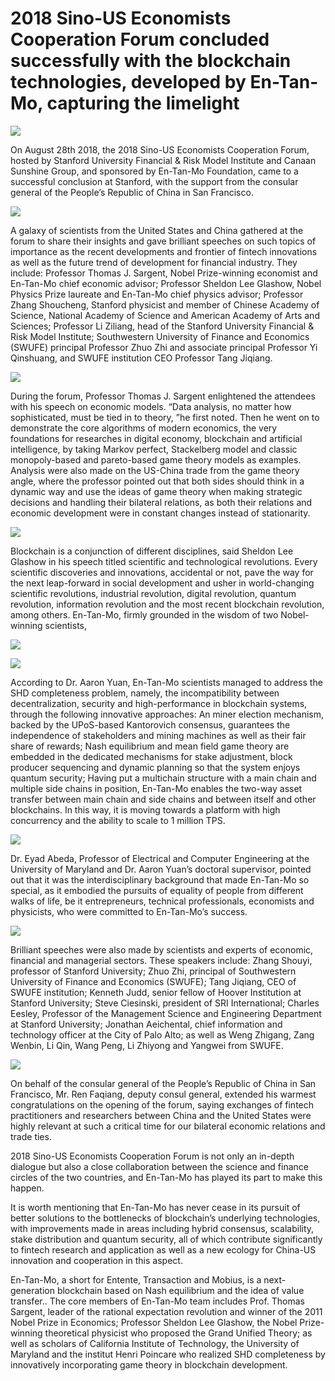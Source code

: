 # 2018 Sino-US Economists Cooperation Forum concluded successfully with the blockchain technologies, developed by En-Tan-Mo, capturing the limelight


![](./md_image/news-pic12-1.jpg)

On August 28th 2018, the 2018 Sino-US Economists Cooperation Forum, hosted by Stanford University Financial & Risk Model Institute and Canaan Sunshine Group, and sponsored by En-Tan-Mo Foundation, came to a successful conclusion at Stanford, with the support from the consular general of the People’s Republic of China in San Francisco.

![](./md_image/news-pic12-2.jpg)

A galaxy of scientists from the United States and China gathered at the forum to share their insights and gave brilliant speeches on such topics of importance as the recent developments and frontier of fintech innovations as well as the future trend of development for financial industry. They include: Professor Thomas J. Sargent, Nobel Prize-winning economist and En-Tan-Mo chief economic advisor; Professor Sheldon Lee Glashow, Nobel Physics Prize laureate and En-Tan-Mo chief physics advisor; Professor Zhang Shoucheng, Stanford physicist and member of Chinese Academy of Science, National Academy of Science and American Academy of Arts and Sciences; Professor Li Ziliang, head of the Stanford University Financial & Risk Model Institute; Southwestern University of Finance and Economics (SWUFE) principal Professor Zhuo Zhi and associate principal Professor Yi Qinshuang, and SWUFE institution CEO Professor Tang Jiqiang.

![](./md_image/news-pic12-3.jpg)

During the forum, Professor Thomas J. Sargent enlightened the attendees with his speech on economic models. “Data analysis, no matter how sophisticated, must be tied in to theory, ”he first noted. Then he went on to demonstrate the core algorithms of modern economics, the very foundations for researches in digital economy, blockchain and artificial intelligence, by taking Markov perfect, Stackelberg model and classic monopoly-based and pareto-based game theory models as examples. Analysis were also made on the US-China trade from the game theory angle, where the professor pointed out that both sides should think in a dynamic way and use the ideas of game theory when making strategic decisions and handling their bilateral relations, as both their relations and economic development were in constant changes instead of stationarity. 

![](./md_image/news-pic12-4.jpg)

Blockchain is a conjunction of different disciplines, said Sheldon Lee Glashow in his speech titled scientific and technological revolutions. Every scientific discoveries and innovations, accidental or not, pave the way for the next leap-forward in social development and usher in world-changing scientific revolutions, industrial revolution, digital revolution, quantum revolution, information revolution and the most recent blockchain revolution, among others. 
En-Tan-Mo, firmly grounded in the wisdom of two Nobel-winning scientists,


![](./md_image/news-pic12-5.jpg)

![](./md_image/news-pic12-6.jpg)

According to Dr. Aaron Yuan, En-Tan-Mo scientists managed to address the SHD completeness problem, namely, the incompatibility between decentralization, security and high-performance in blockchain systems, through the following innovative approaches: An miner election mechanism, backed by the UPoS-based Kantorovich consensus, guarantees the independence of stakeholders and mining machines as well as their fair share of rewards; Nash equilibrium and mean field game theory are embedded in the dedicated mechanisms for stake adjustment, block producer sequencing and dynamic planning so that the system enjoys quantum security; Having put a multichain structure with a main chain and multiple side chains in position, En-Tan-Mo enables the two-way asset transfer between main chain and side chains and between itself and other blockchains. In this way, it is moving towards a platform with high concurrency and the ability to scale to 1 million TPS.   

![](./md_image/news-pic12-7.jpg)

Dr. Eyad Abeda, Professor of Electrical and Computer Engineering at the University of Maryland and Dr. Aaron Yuan’s doctoral supervisor, pointed out that it was the interdisciplinary background that made En-Tan-Mo so special, as it embodied the pursuits of equality of people from different walks of life, be it entrepreneurs, technical professionals, economists and physicists, who were committed to En-Tan-Mo’s success. 

![](./md_image/news-pic12-8.jpg)

Brilliant speeches were also made by scientists and experts of economic, financial and managerial sectors. These speakers include: Zhang Shouyi, professor of Stanford University; Zhuo Zhi, principal of Southwestern University of Finance and Economics (SWUFE); Tang Jiqiang, CEO of SWUFE institution; Kenneth Judd, senior fellow of Hoover Institution at Stanford University; Steve Ciesinski, president of SRI International; Charles Eesley, Professor of the Management Science and Engineering Department at Stanford University; Jonathan Aeichental, chief information and technology officer at the City of Palo Alto; as well as Weng Zhigang, Zang Wenbin, Li Qin, Wang Peng, Li Zhiyong and Yangwei from SWUFE. 

![](./md_image/news-pic12-9.jpg)

On behalf of the consular general of the People’s Republic of China in San Francisco, Mr. Ren Faqiang, deputy consul general, extended his warmest congratulations on the opening of the forum, saying exchanges of fintech practitioners and researchers between China and the United States were highly relevant at such a critical time for our bilateral economic relations and trade ties.  

2018 Sino-US Economists Cooperation Forum is not only an in-depth dialogue but also a close collaboration between the science and finance circles of the two countries, and En-Tan-Mo has played its part to make this happen. 

It is worth mentioning that En-Tan-Mo has never cease in its pursuit of better solutions to the bottlenecks of blockchain’s underlying technologies, with improvements made in areas including hybrid consensus, scalability, stake distribution and quantum security, all of which contribute significantly to fintech research and application as well as a new ecology for China-US innovation and cooperation in this aspect.  

En-Tan-Mo, a short for Entente, Transaction and Mobius, is a next-generation blockchain based on Nash equilibrium and the idea of value transfer.. The core members of En-Tan-Mo team includes Prof. Thomas Sargent, leader of the rational expectation revolution and winner of the 2011 Nobel Prize in Economics; Professor Sheldon Lee Glashow, the Nobel Prize-winning theoretical physicist who proposed the Grand Unified Theory; as well as scholars of California Institute of Technology, the University of Maryland and the institut Henri Poincare who realized SHD completeness by innovatively incorporating game theory in blockchain development.

